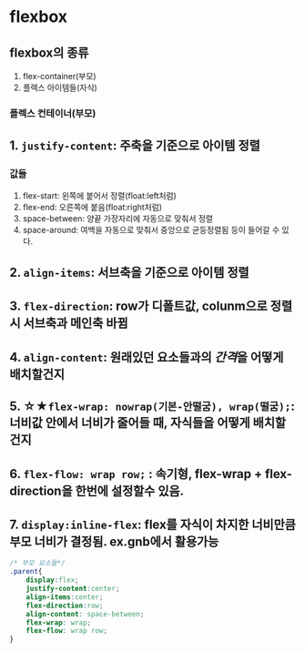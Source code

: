 # flexbox 
## flexbox의 종류
1. flex-container(부모)  
2. 플렉스 아이템들(자식)  

### 플렉스 컨테이너(부모)
## 1. `justify-content`: 주축을 기준으로 아이템 정렬

### 값들
1) flex-start: 왼쪽에 붙어서 정렬(float:left처럼)
2) flex-end: 오른쪽에 붙음(float:right처럼)
3) space-between: 양끝 가장자리에 자동으로 맞춰서 정렬
4) space-around: 여백을 자동으로 맞춰서 중앙으로 균등정렬됨
등이 들어갈 수 있다.

## 2. `align-items`: 서브축을 기준으로 아이템 정렬
## 3. `flex-direction`: row가 디폴트값, colunm으로 정렬 시 서브축과 메인축 바뀜
## 4. `align-content`: 원래있던 요소들과의 *간격*을 어떻게 배치할건지
## 5. ☆★`flex-wrap: nowrap(기본-안떨굼), wrap(떨굼);`: 너비값 안에서 너비가 줄어들 때, 자식들을 어떻게 배치할건지
## 6. `flex-flow: wrap row;` : 속기형, flex-wrap + flex-direction을 한번에 설정할수 있음.
## 7. `display:inline-flex`: flex를 자식이 차지한 너비만큼 부모 너비가 결정됨. ex.gnb에서 활용가능
```css
/* 부모 요소들*/
.parent{
    display:flex;
    justify-content:center;
    align-items:center;
    flex-direction:row;
    align-content: space-between;
    flex-wrap: wrap;
    flex-flow: wrap row;
}
```

